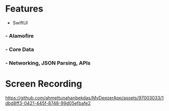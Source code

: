 # Features
 - SwiftUI
### - Alamofire
### - Core Data
### - Networking, JSON Parsing, APIs 



# Screen Recording
https://github.com/ahmettunahanbekdas/MyDeezerApp/assets/97003033/1dbd8ff3-0421-445f-8748-99d05efbafe2
